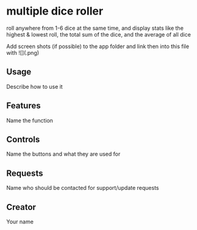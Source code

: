 # multiple dice roller

roll anywhere from 1-6 dice at the same time, and display stats like the highest & lowest roll, the total sum of the dice, and the average of all dice

Add screen shots (if possible) to the app folder and link then into this file with ![](<name>.png)

## Usage

Describe how to use it

## Features

Name the function

## Controls

Name the buttons and what they are used for

## Requests

Name who should be contacted for support/update requests

## Creator

Your name
